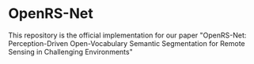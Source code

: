 # OpenRS-Net
This repository is the official implementation for our paper "OpenRS-Net: Perception-Driven Open-Vocabulary Semantic Segmentation for Remote Sensing in Challenging Environments"
